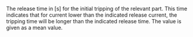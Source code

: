 The release time in [s] for the initial tripping of the relevant part. This time indicates that for current lower than the indicated release current, the tripping time will be longer than the indicated release time. The value is given as a mean value.